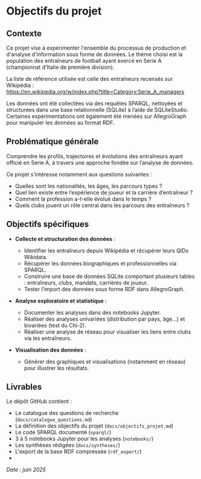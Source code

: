 # Objectifs du projet

## Contexte

Ce projet vise à expérimenter l'ensemble du processus de production et d'analyse d'information sous forme de données. Le thème choisi est la population des entraîneurs de football ayant exercé en Serie A (championnat d'Italie de première division).

La liste de référence utilisée est celle des entraîneurs recensés sur Wikipédia :  
https://en.wikipedia.org/w/index.php?title=Category:Serie_A_managers

Les données ont été collectées via des requêtes SPARQL, nettoyées et structurées dans une base relationnelle (SQLite) à l’aide de SQLiteStudio. Certaines expérimentations ont également été menées sur AllegroGraph pour manipuler les données au format RDF.

## Problématique générale

Comprendre les profils, trajectoires et évolutions des entraîneurs ayant officié en Serie A, à travers une approche fondée sur l’analyse de données.

Ce projet s’intéresse notamment aux questions suivantes :
- Quelles sont les nationalités, les âges, les parcours types ?
- Quel lien existe entre l’expérience de joueur et la carrière d’entraîneur ?
- Comment la profession a-t-elle évolué dans le temps ?
- Quels clubs jouent un rôle central dans les parcours des entraîneurs ?

## Objectifs spécifiques

- **Collecte et structuration des données** :
  - Identifier les entraîneurs depuis Wikipédia et récupérer leurs QIDs Wikidata.
  - Récupérer les données biographiques et professionnelles via SPARQL.
  - Construire une base de données SQLite comportant plusieurs tables : entraîneurs, clubs, mandats, carrières de joueur.
  - Tester l’import des données sous forme RDF dans AllegroGraph.

- **Analyse exploratoire et statistique** :
  - Documenter les analyses dans des notebooks Jupyter.
  - Réaliser des analyses univariées (distribution par pays, âge…) et bivariées (test du Chi-2).
  - Réaliser une analyse de réseau pour visualiser les liens entre clubs via les entraîneurs.

- **Visualisation des données** :
  - Générer des graphiques et visualisations (notamment en réseau) pour illustrer les résultats.

## Livrables

Le dépôt GitHub contient :
- Le catalogue des questions de recherche (`docs/catalogue_questions.md`)
- La définition des objectifs du projet (`docs/objectifs_projet.md`)
- Le code SPARQL documenté (`sparql/`)
- 3 à 5 notebooks Jupyter pour les analyses (`notebooks/`)
- Les synthèses rédigées (`docs/syntheses/`)
- L'export de la base RDF compressée (`rdf_export/`)
- 
*Date : juin 2025*



